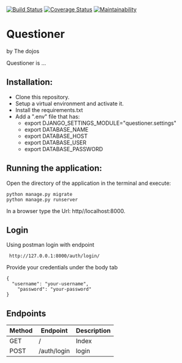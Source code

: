 [![Build Status](https://travis-ci.org/bisonlou/questioner.svg?branch=ft-164364453-create-user-login)](https://travis-ci.org/bisonlou/questioner) [![Coverage Status](https://coveralls.io/repos/github/bisonlou/questioner/badge.svg?branch=ft-164364453-create-user-login)](https://coveralls.io/github/bisonlou/questioner?branch=ft-164364453-create-user-login) [![Maintainability](https://api.codeclimate.com/v1/badges/a41afe011f4784815a00/maintainability)](https://codeclimate.com/github/bisonlou/questioner/maintainability)



# Questioner
by The dojos


 Questioner is ...


 ## Installation:
  - Clone this repository.
  - Setup a virtual environment and activate it.
  - Install the requirements.txt
  - Add a ".env" file that has:
    - export DJANGO_SETTINGS_MODULE="questioner.settings"
    - export DATABASE_NAME
    - export DATABASE_HOST
    - export DATABASE_USER
    - export DATABASE_PASSWORD


 ## Running the application:
  Open the directory of the application in the terminal and execute:

    python manage.py migrate
    python manage.py runserver

   In a browser type the Url: http//localhost:8000.

 ## Login

  Using postman login with endpoint
   ```
    http://127.0.0.1:8000/auth/login/
  ```
  Provide your credentials under the body tab
  ```
  {
  	"username": "your-username",
	  "password": "your-password"
  }

  ```

 ## Endpoints
| Method | Endpoint         | Description |
| ------ | -----------------| ----------- |
| GET    | /                | Index       |
| POST   |/auth/login       | login